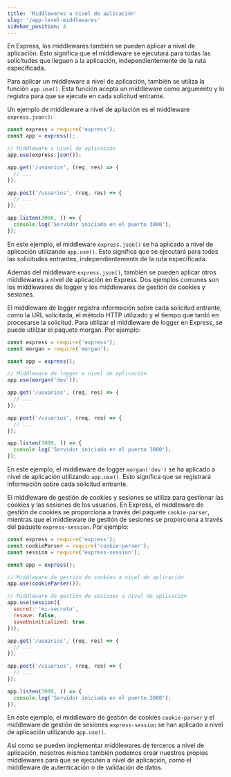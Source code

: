 ```yaml
---
title: 'Middlewares a nivel de aplicación'
slug: '/app-level-middlewares'
sidebar_position: 4
---
```


En Express, los middlewares también se pueden aplicar a nivel de aplicación. Esto significa que el middleware se ejecutará para todas las solicitudes que lleguen a la aplicación, independientemente de la ruta especificada.

Para aplicar un middleware a nivel de aplicación, también se utiliza la función `app.use()`. Esta función acepta un middleware como argumento y lo registra para que se ejecute en cada solicitud entrante.

Un ejemplo de middleware a nivel de apliación es el middleware `express.json()`:

```js
const express = require('express');
const app = express();

// Middleware a nivel de aplicación
app.use(express.json());

app.get('/usuarios', (req, res) => {
  // ...
});

app.post('/usuarios', (req, res) => {
  // ...
});

app.listen(3000, () => {
  console.log('Servidor iniciado en el puerto 3000');
});
```

En este ejemplo, el middleware `express.json()` se ha aplicado a nivel de aplicación utilizando `app.use()`. Esto significa que se ejecutará para todas las solicitudes entrantes, independientemente de la ruta especificada.

Además del middleware `express.json()`, también se pueden aplicar otros middlewares a nivel de aplicación en Express. Dos ejemplos comunes son los middlewares de logger y los middlewares de gestión de cookies y sesiones.

El middleware de logger registra información sobre cada solicitud entrante, como la URL solicitada, el método HTTP utilizado y el tiempo que tardó en procesarse la solicitud. Para utilizar el middleware de logger en Express, se puede utilizar el paquete morgan. Por ejemplo:

```js
const express = require('express');
const morgan = require('morgan');

const app = express();

// Middleware de logger a nivel de aplicación
app.use(morgan('dev'));

app.get('/usuarios', (req, res) => {
  // ...
});

app.post('/usuarios', (req, res) => {
  // ...
});

app.listen(3000, () => {
  console.log('Servidor iniciado en el puerto 3000');
});
```

En este ejemplo, el middleware de logger `morgan('dev')` se ha aplicado a nivel de aplicación utilizando `app.use()`. Esto significa que se registrará información sobre cada solicitud entrante.

El middleware de gestión de cookies y sesiones se utiliza para gestionar las cookies y las sesiones de los usuarios. En Express, el middleware de gestión de cookies se proporciona a través del paquete `cookie-parser`, mientras que el middleware de gestión de sesiones se proporciona a través del paquete `express-session`. Por ejemplo:

```js
const express = require('express');
const cookieParser = require('cookie-parser');
const session = require('express-session');

const app = express();

// Middleware de gestión de cookies a nivel de aplicación
app.use(cookieParser());

// Middleware de gestión de sesiones a nivel de aplicación
app.use(session({
  secret: 'mi-secreto',
  resave: false,
  saveUninitialized: true,
}));

app.get('/usuarios', (req, res) => {
  // ...
});

app.post('/usuarios', (req, res) => {
  // ...
});

app.listen(3000, () => {
  console.log('Servidor iniciado en el puerto 3000');
});
```

En este ejemplo, el middleware de gestión de cookies `cookie-parser` y el middleware de gestión de sesiones `express-session` se han aplicado a nivel de aplicación utilizando `app.use()`.

Así como se pueden implementar middlewares de terceros a nivel de aplicación, nosotros mismos también podemos crear nuestros propios middlewares para que se ejecuten a nivel de aplicación, como el middleware de autenticación o de validación de datos.